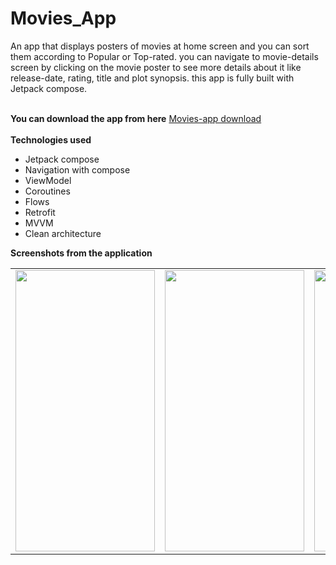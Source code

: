 # Movies_App
An app that displays posters of movies at home screen and you can sort them according to Popular or Top-rated. you can navigate to movie-details screen by clicking on the movie poster to see more details about it like release-date, rating, title and plot synopsis. this app is fully built with Jetpack compose. <br><br>

<b>You can download the app from here</b>
<a href="https://drive.google.com/file/d/1TtaVZkQDCsFsFak-UtWJQ-NMdrLvXf9p/view?usp=sharing">Movies-app download</a><br><br>
<b>Technologies used</b>
- Jetpack compose
- Navigation with compose
- ViewModel
- Coroutines
- Flows
- Retrofit
- MVVM
- Clean architecture

<b>Screenshots from the application</b>

<table>
  <tr>
    <td><img src="https://user-images.githubusercontent.com/76439620/218319343-aeafbc1f-5db9-4456-8a2e-83f4db3fdc34.PNG" width=223 height=450></td>
    <td><img src="https://user-images.githubusercontent.com/76439620/218319432-76e798c0-f420-4418-ab04-2b66bc917b8b.PNG" width=223 height=450></td>
    <td><img src="https://user-images.githubusercontent.com/76439620/218319474-1f19a578-d75c-455d-9d81-bc0837edbe0f.PNG" width=223 height=450></td>
  </tr>
 </table>


